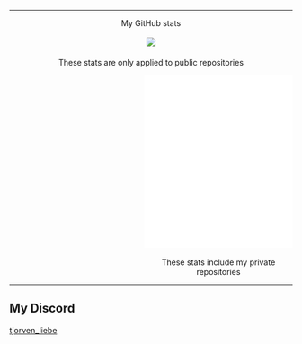 <hr/>
<p align="center">My GitHub stats<br/><br/><img src="https://github-profile-trophy.vercel.app/?username=Tjorven-Liebe&theme=darkhub&column=6&margin-w=15&margin-h=15&title=Commits,Repositories,Stars,Followers,PullRequests,Reviews,Issues"><br/><br/>These stats are only applied to public repositories</p>
<dl><dd><dl><dd><dl><dd><dl><dd><dl><dd><dl><dd><dl>
  <img src="https://github.com/Tjorven-Liebe/github-stats/blob/master/generated/overview.svg#gh-dark-mode-only" align="right"/>
  <img src="https://github.com/Tjorven-Liebe/github-stats/blob/master/generated/languages.svg#gh-dark-mode-only"/>
  <p align="center">These stats include my private repositories</p>
</dd></dl></dd></dl></dd></dl></dd></dl></dl></dd></dl>
<hr/>
<h2>My Discord</h2>
<a href="https://discord.com/users/428284027519369217" target="_blank">tjorven_liebe</a>
